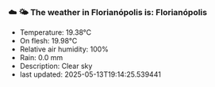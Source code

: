 ### ☁️ 🌤️  The weather in Florianópolis is: Florianópolis

- Temperature: 19.38°C
- On flesh: 19.98°C
- Relative air humidity: 100%
- Rain: 0.0 mm
- Description: Clear sky
- last updated: 2025-05-13T19:14:25.539441
